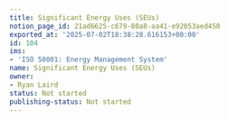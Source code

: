 ```yaml
---
title: Significant Energy Uses (SEUs)
notion_page_id: 21ad6625-c679-80a8-aa41-e92053aed450
exported_at: '2025-07-02T18:38:28.616153+00:00'
id: 104
ims:
- 'ISO 50001: Energy Management System'
name: Significant Energy Uses (SEUs)
owner:
- Ryan Laird
status: Not started
publishing-status: Not started
---
```


